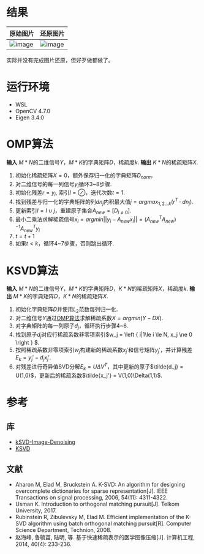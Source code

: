 # 结果
| 原始图片 | 还原图片|
| ------------- | ------------- |
| ![image](../KSVD3/image/house.png) | ![image](../KSVD3/image/recover.png) |

实际并没有完成图片还原，但好歹做都做了。
# 运行环境
- WSL
- OpenCV 4.7.0
- Eigen 3.4.0

# OMP算法

**输入** $M*N$的二维信号$Y$，$M*K$的字典矩阵$D$，稀疏度$k$.
**输出** $K*N$的稀疏矩阵$X$.

1. 初始化稀疏矩阵$X=0$，额外保存归一化的字典矩阵$D_{norm}$.
2. 对二维信号的每一列信号$y_i$循环3~8步骤.
3. 初始化残差$r=y_i$, 索引$I=\oslash$，迭代次数$t=1$.
4. 找到残差与归一化的字典矩阵的列$dn_j$内积最大值$j = argmax_{1,2...k}(r^T \cdot dn_j)$.
5. 更新索引$I=I\cup j$，重建原子集合$A_{new} = [D_{I \ne 0}]$.
6. 最小二乘法求解稀疏信号$x_i = argmin||y_i -A_{new}x_i|| = (A_{new}^TA_{new})^{-1}A_{new}^Ty_i$
7. $t = t + 1$
8. 如果$t < k$，循环4~7步骤，否则跳出循环.

# KSVD算法

**输入** $M*N$的二维信号$Y$，$M*K$的字典矩阵$D$，$K*N$的稀疏矩阵$X$，稀疏度$k$.
**输出** $M*K$的字典矩阵$D$，$K*N$的稀疏矩阵$X$.

1. 初始化字典矩阵$D$并使用$L_2$范数每列归一化.
2. 对二维信号$Y$通过[OMP算法](#omp算法)求解稀疏系数$X=argmin(Y-DX)$.
3. 对字典矩阵的每一列原子$d_j$，循环执行步骤4~6.
4. 找到原子$d_j$对应行稀疏系数非零项索引$w_j = \left \{  i|1\le i \le N, x_j \ne 0 \right \} $.
5. 按照稀疏系数非零项索引$w_j$构建新的稀疏系数$x_j'$和信号矩阵$y_j'$，并计算残差$E_k = y_j' - d_jx_j'$.
6. 对残差进行奇异值SVD分解$E_k = U \Delta  V^T$，其中更新的原子$\tilde{d_j} = U(1,0)$，更新后的稀疏系数$\tilde{x_j'} = V(1,0)\Delta(1,1)$.

# 参考
## 库
- [kSVD-Image-Denoising](https://github.com/trungmanhhuynh/kSVD-Image-Denoising)
- [KSVD](https://github.com/DmytroBabenko/KSVD)

## 文献
- Aharon M, Elad M, Bruckstein A. K-SVD: An algorithm for designing overcomplete dictionaries for sparse representation[J]. IEEE Transactions on signal processing, 2006, 54(11): 4311-4322.
- Usman K. Introduction to orthogonal matching pursuit[J]. Telkom University, 2017.
- Rubinstein R, Zibulevsky M, Elad M. Efficient implementation of the K-SVD algorithm using batch orthogonal matching pursuit[R]. Computer Science Department, Technion, 2008.
- 赵海峰, 鲁毓苗, 陆明, 等. 基于快速稀疏表示的医学图像压缩[J]. 计算机工程, 2014, 40(4): 233-236.